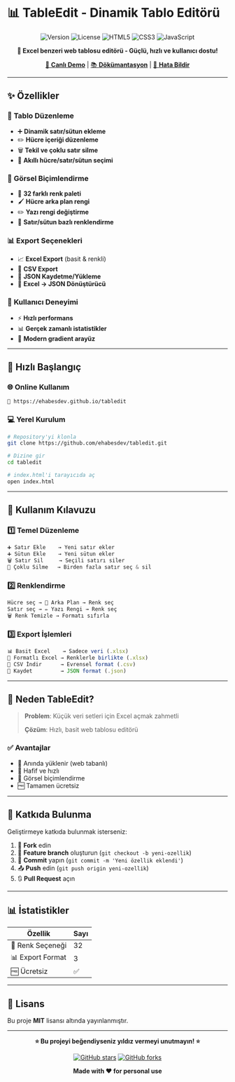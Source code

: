 # 📊 TableEdit - Dinamik Tablo Editörü

<div align="center">

![Version](https://img.shields.io/badge/version-2025-blue?style=for-the-badge)
![License](https://img.shields.io/badge/license-MIT-green?style=for-the-badge)
![HTML5](https://img.shields.io/badge/HTML5-E34F26?style=for-the-badge&logo=html5&logoColor=white)
![CSS3](https://img.shields.io/badge/CSS3-1572B6?style=for-the-badge&logo=css3&logoColor=white)
![JavaScript](https://img.shields.io/badge/JavaScript-F7DF1E?style=for-the-badge&logo=javascript&logoColor=black)

**🎯 Excel benzeri web tablosu editörü - Güçlü, hızlı ve kullanıcı dostu!**

[🚀 **Canlı Demo**](https://ehabesdev.github.io/tabledit) | [📚 **Dökümantasyon**](#-özellikler) | [🐛 **Hata Bildir**](https://github.com/ehabesdev/tabledit/issues)

</div>

---

## ✨ Özellikler

### 📝 **Tablo Düzenleme**
- ➕ **Dinamik satır/sütun ekleme**
- ✏️ **Hücre içeriği düzenleme**
- 🗑️ **Tekil ve çoklu satır silme**
- 🎯 **Akıllı hücre/satır/sütun seçimi**

### 🎨 **Görsel Biçimlendirme**
- 🌈 **32 farklı renk paleti**
- 🖌️ **Hücre arka plan rengi**
- ✏️ **Yazı rengi değiştirme**
- 📐 **Satır/sütun bazlı renklendirme**

### 📊 **Export Seçenekleri**
- 📈 **Excel Export** (basit & renkli)
- 📄 **CSV Export** 
- 💾 **JSON Kaydetme/Yükleme**
- 🔄 **Excel → JSON Dönüştürücü**

### 📱 **Kullanıcı Deneyimi**
- ⚡ **Hızlı performans**
- 📊 **Gerçek zamanlı istatistikler**
- 🎨 **Modern gradient arayüz**

---

## 🚀 Hızlı Başlangıç

### 🌐 **Online Kullanım**
```
🔗 https://ehabesdev.github.io/tabledit
```

### 💻 **Yerel Kurulum**
```bash
# Repository'yi klonla
git clone https://github.com/ehabesdev/tabledit.git

# Dizine gir
cd tabledit

# index.html'i tarayıcıda aç
open index.html
```

---

## 📖 Kullanım Kılavuzu

### 1️⃣ **Temel Düzenleme**
```javascript
➕ Satır Ekle    → Yeni satır ekler
➕ Sütun Ekle    → Yeni sütun ekler
🗑️ Satır Sil     → Seçili satırı siler
🔪 Çoklu Silme   → Birden fazla satır seç & sil
```

### 2️⃣ **Renklendirme**
```javascript
Hücre seç → 🎨 Arka Plan → Renk seç
Satır seç → ✏️ Yazı Rengi → Renk seç
🗑️ Renk Temizle → Formatı sıfırla
```

### 3️⃣ **Export İşlemleri**
```javascript
📊 Basit Excel    → Sadece veri (.xlsx)
🎨 Formatlı Excel → Renklerle birlikte (.xlsx)
📄 CSV İndir      → Evrensel format (.csv)
💾 Kaydet         → JSON format (.json)
```

---

## 🎯 Neden TableEdit?

> **Problem**: Küçük veri setleri için Excel açmak zahmetli
> 
> **Çözüm**: Hızlı, basit web tablosu editörü

### ✅ **Avantajlar**
- 🚀 Anında yüklenir (web tabanlı)
- 💾 Hafif ve hızlı
- 🎨 Görsel biçimlendirme
- 🆓 Tamamen ücretsiz

---

## 🤝 Katkıda Bulunma

Geliştirmeye katkıda bulunmak isterseniz:

1. 🍴 **Fork** edin
2. 🌿 **Feature branch** oluşturun (`git checkout -b yeni-ozellik`)
3. 💾 **Commit** yapın (`git commit -m 'Yeni özellik eklendi'`)
4. 📤 **Push** edin (`git push origin yeni-ozellik`)
5. 🔃 **Pull Request** açın

---

## 📊 İstatistikler

<div align="center">

| Özellik | Sayı |
|---------|------|
| 🎨 Renk Seçeneği | 32 |
| 📊 Export Format | 3 |
| 🆓 Ücretsiz | ✅ |

</div>

---

## 📄 Lisans

Bu proje **MIT** lisansı altında yayınlanmıştır.

---

<div align="center">

**⭐ Bu projeyi beğendiyseniz yıldız vermeyi unutmayın! ⭐**

[![GitHub stars](https://img.shields.io/github/stars/kullaniciadi/tabledit?style=social)](https://github.com/ehabesdev/tabledit/stargazers)
[![GitHub forks](https://img.shields.io/github/forks/kullaniciadi/tabledit?style=social)](https://github.com/ehabesdev/tabledit/network)

**Made with ❤️ for personal use**

</div>
